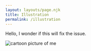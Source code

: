 ```yaml
---
layout: layouts/page.njk
title: Illustration
permalink: /illustration
---
```

Hello, I wonder if this will fix the issue.

![cartoon picture of me](images/cartoon.jpg "Wow")